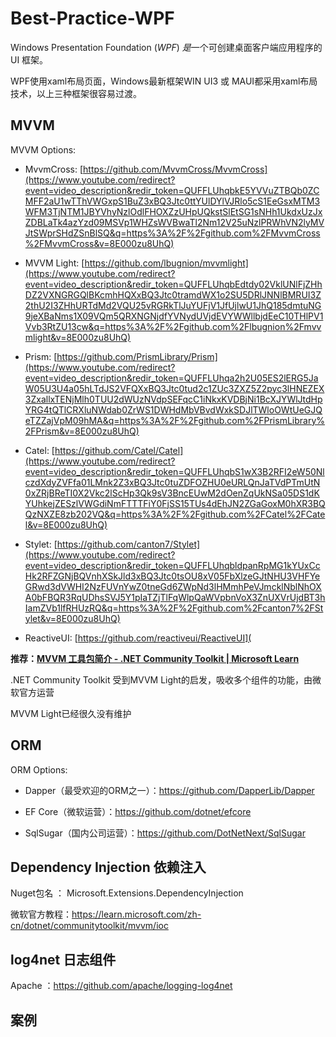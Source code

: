 # Best-Practice-WPF

Windows Presentation Foundation (*WPF*) *是*一个可创建桌面客户端应用程序的UI 框架。

WPF使用xaml布局页面，Windows最新框架WIN UI3 或 MAUI都采用xaml布局技术，以上三种框架很容易过渡。

## MVVM

MVVM Options: 

- MvvmCross: [https://github.com/MvvmCross/MvvmCross](https://www.youtube.com/redirect?event=video_description&redir_token=QUFFLUhqbkE5YVVuZTBQb0ZCMFF2aU1wTThVWGxpS1BuZ3xBQ3Jtc0ttYUlDYlVJRlo5cS1EeGsxMTM3WFM3TjNTM1JBYVhyNzlOdlFHOXZzUHpUQkstSlEtSG1sNHh1UkdxUzJxZDBLaTk4azYzd09MSVp1WHZsWVBwaTl2Nm12V25uNzlPRWhVN2lyMVJtSWprSHdZSnBlSQ&q=https%3A%2F%2Fgithub.com%2FMvvmCross%2FMvvmCross&v=8E000zu8UhQ) 

- MVVM Light: [https://github.com/lbugnion/mvvmlight](https://www.youtube.com/redirect?event=video_description&redir_token=QUFFLUhqbEdtdy02VklUNlFjZHhDZ2VXNGRGQlBKcmhHQXxBQ3Jtc0tramdWX1o2SU5DRlJNNlBMRUI3Z2thU2I3ZHhURTdMd2VQU25vRGRkTlJuYUFjV1JfUjlwU1JhQ185dmtuNG9jeXBaNms1X09VQm5QRXNGNjdfYVNydUVjdEVYWWllbjdEeC10THlPV1Vvb3RtZU13cw&q=https%3A%2F%2Fgithub.com%2Flbugnion%2Fmvvmlight&v=8E000zu8UhQ) 

- Prism: [https://github.com/PrismLibrary/Prism](https://www.youtube.com/redirect?event=video_description&redir_token=QUFFLUhqa2h2U05ES2lERG5JaW05U3U4a05hLTdJS2VFQXxBQ3Jtc0tud2c1ZUc3ZXZ5Z2pyc3lHNEZEX3ZxallxTENjMlh0TUU2dWUzNVdpSEFqcC1iNkxKVDBjNi1BcXJYWlJtdHpYRG4tQTlCRXluNWdab0ZrWS1DWHdMbVBvdWxkSDJlTWloOWtUeGJQeTZZajVpM09hMA&q=https%3A%2F%2Fgithub.com%2FPrismLibrary%2FPrism&v=8E000zu8UhQ) 

- Catel: [https://github.com/Catel/Catel](https://www.youtube.com/redirect?event=video_description&redir_token=QUFFLUhqbS1wX3B2RFI2eW50NlczdXdyZVFfa01LMnk2Z3xBQ3Jtc0tuZDFOZHU0eURLQnJaTVdPTmUtN0xZRjBReTI0X2Vkc2lScHp3Qk9sV3BncEUwM2dOenZqUkNSa05DS1dKYUhkejZESzlVWGdiNmFTTTFiY0FjSS15TUs4dEhJN2ZGaGoxM0hXR3BQQzNXZE8zb202VQ&q=https%3A%2F%2Fgithub.com%2FCatel%2FCatel&v=8E000zu8UhQ) 

- Stylet: [https://github.com/canton7/Stylet](https://www.youtube.com/redirect?event=video_description&redir_token=QUFFLUhqbldpanRpMG1kYUxCcHk2RFZGNjBQVnhXSkJld3xBQ3Jtc0tsOU8xV05FbXlzeGJtNHU3VHFYeGRwd3dVWHI2NzFUVnYwZ0tneGd6ZWpNd3lHMmhPeVJmcklNblNhOXA0bFBQR3RqUDhsSVJ5Y1pIaTZjTlFqWlpQaWVpbnVoX3ZnUXVrUjdBT3hIamZVb1lfRHUzRQ&q=https%3A%2F%2Fgithub.com%2Fcanton7%2FStylet&v=8E000zu8UhQ) 

- ReactiveUI: [https://github.com/reactiveui/ReactiveUI](

**推荐：[MVVM 工具包简介 - .NET Community Toolkit | Microsoft Learn](https://learn.microsoft.com/zh-cn/dotnet/communitytoolkit/mvvm/)**

.NET Community Toolkit 受到MVVM Light的启发，吸收多个组件的功能，由微软官方运营

MVVM Light已经很久没有维护

## ORM

ORM Options: 

- Dapper（最受欢迎的ORM之一）：https://github.com/DapperLib/Dapper

- EF Core（微软运营）：https://github.com/dotnet/efcore

- SqlSugar（国内公司运营）：https://github.com/DotNetNext/SqlSugar

## Dependency Injection 依赖注入

Nuget包名 ： Microsoft.Extensions.DependencyInjection

微软官方教程：https://learn.microsoft.com/zh-cn/dotnet/communitytoolkit/mvvm/ioc



## log4net 日志组件

Apache ：https://github.com/apache/logging-log4net



## 案例
